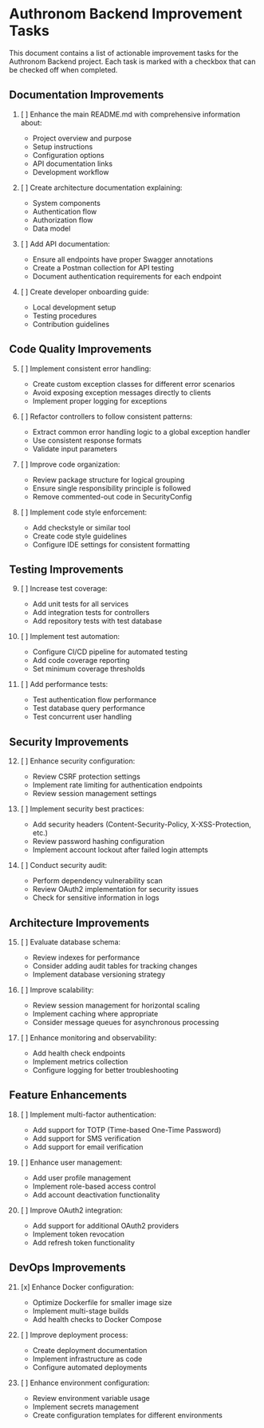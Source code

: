 # Authronom Backend Improvement Tasks

This document contains a list of actionable improvement tasks for the Authronom Backend project. Each task is marked with a checkbox that can be checked off when completed.

## Documentation Improvements

1. [ ] Enhance the main README.md with comprehensive information about:
   - Project overview and purpose
   - Setup instructions
   - Configuration options
   - API documentation links
   - Development workflow

2. [ ] Create architecture documentation explaining:
   - System components
   - Authentication flow
   - Authorization flow
   - Data model

3. [ ] Add API documentation:
   - Ensure all endpoints have proper Swagger annotations
   - Create a Postman collection for API testing
   - Document authentication requirements for each endpoint

4. [ ] Create developer onboarding guide:
   - Local development setup
   - Testing procedures
   - Contribution guidelines

## Code Quality Improvements

5. [ ] Implement consistent error handling:
   - Create custom exception classes for different error scenarios
   - Avoid exposing exception messages directly to clients
   - Implement proper logging for exceptions

6. [ ] Refactor controllers to follow consistent patterns:
   - Extract common error handling logic to a global exception handler
   - Use consistent response formats
   - Validate input parameters

7. [ ] Improve code organization:
   - Review package structure for logical grouping
   - Ensure single responsibility principle is followed
   - Remove commented-out code in SecurityConfig

8. [ ] Implement code style enforcement:
   - Add checkstyle or similar tool
   - Create code style guidelines
   - Configure IDE settings for consistent formatting

## Testing Improvements

9. [ ] Increase test coverage:
   - Add unit tests for all services
   - Add integration tests for controllers
   - Add repository tests with test database

10. [ ] Implement test automation:
    - Configure CI/CD pipeline for automated testing
    - Add code coverage reporting
    - Set minimum coverage thresholds

11. [ ] Add performance tests:
    - Test authentication flow performance
    - Test database query performance
    - Test concurrent user handling

## Security Improvements

12. [ ] Enhance security configuration:
    - Review CSRF protection settings
    - Implement rate limiting for authentication endpoints
    - Review session management settings

13. [ ] Implement security best practices:
    - Add security headers (Content-Security-Policy, X-XSS-Protection, etc.)
    - Review password hashing configuration
    - Implement account lockout after failed login attempts

14. [ ] Conduct security audit:
    - Perform dependency vulnerability scan
    - Review OAuth2 implementation for security issues
    - Check for sensitive information in logs

## Architecture Improvements

15. [ ] Evaluate database schema:
    - Review indexes for performance
    - Consider adding audit tables for tracking changes
    - Implement database versioning strategy

16. [ ] Improve scalability:
    - Review session management for horizontal scaling
    - Implement caching where appropriate
    - Consider message queues for asynchronous processing

17. [ ] Enhance monitoring and observability:
    - Add health check endpoints
    - Implement metrics collection
    - Configure logging for better troubleshooting

## Feature Enhancements

18. [ ] Implement multi-factor authentication:
    - Add support for TOTP (Time-based One-Time Password)
    - Add support for SMS verification
    - Add support for email verification

19. [ ] Enhance user management:
    - Add user profile management
    - Implement role-based access control
    - Add account deactivation functionality

20. [ ] Improve OAuth2 integration:
    - Add support for additional OAuth2 providers
    - Implement token revocation
    - Add refresh token functionality

## DevOps Improvements

21. [x] Enhance Docker configuration:
    - Optimize Dockerfile for smaller image size
    - Implement multi-stage builds
    - Add health checks to Docker Compose

22. [ ] Improve deployment process:
    - Create deployment documentation
    - Implement infrastructure as code
    - Configure automated deployments

23. [ ] Enhance environment configuration:
    - Review environment variable usage
    - Implement secrets management
    - Create configuration templates for different environments